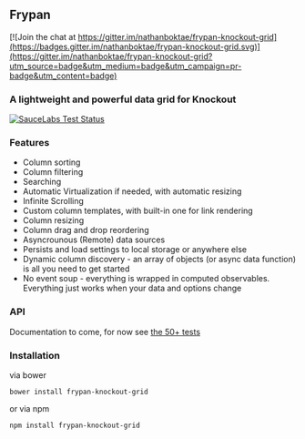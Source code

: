 ## Frypan

[![Join the chat at https://gitter.im/nathanboktae/frypan-knockout-grid](https://badges.gitter.im/nathanboktae/frypan-knockout-grid.svg)](https://gitter.im/nathanboktae/frypan-knockout-grid?utm_source=badge&utm_medium=badge&utm_campaign=pr-badge&utm_content=badge)

### A lightweight and powerful data grid for Knockout

[![SauceLabs Test Status](https://saucelabs.com/browser-matrix/frypan-knockout-grid.svg)](https://saucelabs.com/u/frypan-knockout-grid)

### Features

- Column sorting
- Column filtering
- Searching
- Automatic Virtualization if needed, with automatic resizing
- Infinite Scrolling
- Custom column templates, with built-in one for link rendering
- Column resizing
- Column drag and drop reordering
- Asyncrounous (Remote) data sources
- Persists and load settings to local storage or anywhere else
- Dynamic column discovery - an array of objects (or async data function) is all you need to get started
- No event soup - everything is wrapped in computed observables. Everything just works when your data and options change

### API

Documentation to come, for now see [the 50+ tests](https://github.com/nathanboktae/frypan-knockout-grid/blob/master/tests)

### Installation

via bower

```
bower install frypan-knockout-grid
```

or via npm

```
npm install frypan-knockout-grid
```